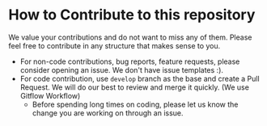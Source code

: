 # How to Contribute to this repository

We value your contributions and do not want to miss any of them. Please feel free to contribute in any structure that makes sense to you. 

* For non-code contributions, bug reports, feature requests, please consider opening an issue. We don't have issue templates :).
* For code contribution, use `develop` branch as the base and create a Pull Request. We will do our best to review and merge it quickly. (We use Gitflow Workflow)
    * Before spending long times on coding, please let us know the change you are working on through an issue. 

